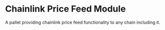 # Chainlink Price Feed Module

A pallet providing chainlink price feed functionality to any chain including it.